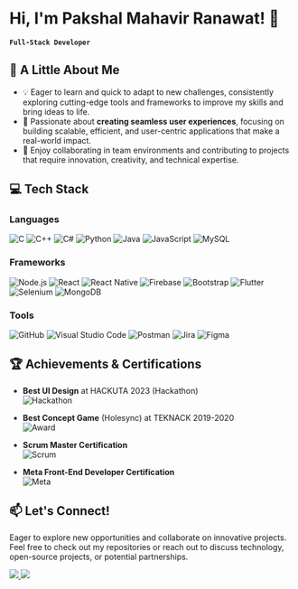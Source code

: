 # Hi, I'm Pakshal Mahavir Ranawat! 👋
**`Full-Stack Developer`**

## 🚀 A Little About Me

- 💡 Eager to learn and quick to adapt to new challenges, consistently exploring cutting-edge tools and frameworks to improve my skills and bring ideas to life.
- 🔧 Passionate about **creating seamless user experiences**, focusing on building scalable, efficient, and user-centric applications that make a real-world impact.
- 🤝 Enjoy collaborating in team environments and contributing to projects that require innovation, creativity, and technical expertise.

## 💻 Tech Stack

### Languages
![C](https://img.shields.io/badge/C-A8B9CC.svg?style=for-the-badge&logo=c&logoColor=white)
![C++](https://img.shields.io/badge/C++-00599C.svg?style=for-the-badge&logo=c%2B%2B&logoColor=white)
![C#](https://img.shields.io/badge/C%23-239120.svg?style=for-the-badge&logo=c-sharp&logoColor=white)
![Python](https://img.shields.io/badge/Python-3776AB.svg?style=for-the-badge&logo=python&logoColor=white)
![Java](https://img.shields.io/badge/Java-007396.svg?style=for-the-badge&logo=java&logoColor=white)
![JavaScript](https://img.shields.io/badge/JavaScript-F7DF1E.svg?style=for-the-badge&logo=javascript&logoColor=black)
![MySQL](https://img.shields.io/badge/MySQL-4479A1.svg?style=for-the-badge&logo=mysql&logoColor=white)

### Frameworks
![Node.js](https://img.shields.io/badge/Node.js-339933.svg?style=for-the-badge&logo=nodedotjs&logoColor=white)
![React](https://img.shields.io/badge/React-61DAFB.svg?style=for-the-badge&logo=react&logoColor=black)
![React Native](https://img.shields.io/badge/React_Native-61DAFB.svg?style=for-the-badge&logo=react&logoColor=black)
![Firebase](https://img.shields.io/badge/Firebase-FFCA28.svg?style=for-the-badge&logo=firebase&logoColor=black)
![Bootstrap](https://img.shields.io/badge/Bootstrap-7952B3.svg?style=for-the-badge&logo=bootstrap&logoColor=white)
![Flutter](https://img.shields.io/badge/Flutter-02569B.svg?style=for-the-badge&logo=flutter&logoColor=white)
![Selenium](https://img.shields.io/badge/Selenium-43B02A.svg?style=for-the-badge&logo=selenium&logoColor=white)
![MongoDB](https://img.shields.io/badge/MongoDB-47A248.svg?style=for-the-badge&logo=mongodb&logoColor=white)

### Tools
![GitHub](https://img.shields.io/badge/GitHub-181717.svg?style=for-the-badge&logo=github&logoColor=white)
![Visual Studio Code](https://img.shields.io/badge/VSCode-0078D4.svg?style=for-the-badge&logo=visual-studio-code&logoColor=white)
![Postman](https://img.shields.io/badge/Postman-FF6C37.svg?style=for-the-badge&logo=postman&logoColor=white)
![Jira](https://img.shields.io/badge/Jira-0052CC.svg?style=for-the-badge&logo=jira&logoColor=white)
![Figma](https://img.shields.io/badge/Figma-F24E1E.svg?style=for-the-badge&logo=figma&logoColor=white)

## 🏆 Achievements & Certifications

- **Best UI Design** at HACKUTA 2023 (Hackathon)  
  ![Hackathon](https://img.shields.io/badge/Hackathon-FFD700.svg?style=for-the-badge&logo=hack&logoColor=black)
  
- **Best Concept Game** (Holesync) at TEKNACK 2019-2020  
  ![Award](https://img.shields.io/badge/Award-Best%20Concept%20Game-FF4500.svg?style=for-the-badge&logo=trophy&logoColor=white)

- **Scrum Master Certification**  
  ![Scrum](https://img.shields.io/badge/Scrum_Master-Certified-00BFFF.svg?style=for-the-badge&logo=scrum&logoColor=white)

- **Meta Front-End Developer Certification**  
  ![Meta](https://img.shields.io/badge/Meta-Front_End_Developer-0099FF.svg?style=for-the-badge&logo=meta&logoColor=white)

## 📫 Let's Connect!
Eager to explore new opportunities and collaborate on innovative projects. Feel free to check out my repositories or reach out to discuss technology, open-source projects, or potential partnerships.
<p align="left">
	<a href="https://www.linkedin.com/in/pakshal-ranawat/">
		<img src="https://img.shields.io/badge/LinkedIn-0077B5?style=for-the-badge&logo=linkedin&logoColor=white" />
	</a>
  <a href="https://mailto:ranawatpakshal310800@gmail.com">
		<img src="https://img.shields.io/badge/Gmail-D14836?style=for-the-badge&logo=gmail&logoColor=white" />
	</a>
</p>
